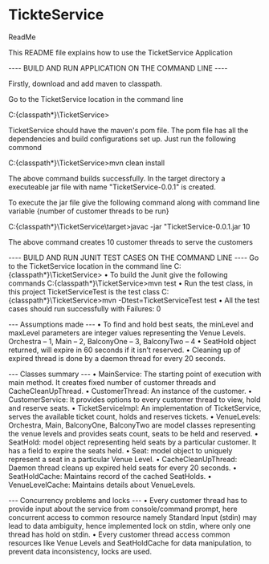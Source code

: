 # TickteService
ReadMe

This README file explains how to use the TicketService Application

---- BUILD AND RUN APPLICATION ON THE COMMAND LINE ----

Firstly, download and add maven to classpath.

Go to the TicketService location in the command line

C:\{classpath*}\TicketService>


TicketService should have the maven's pom file. The pom file has all the dependencies and build configurations set up. Just run the following commond 

C:\{classpath*}\TicketService>mvn clean install


The above command builds successfully. In the target directory a executeable jar file with name "TicketService-0.0.1" is created. 

To execute the jar file give the following command along with command line variable {number of customer threads to be run}

C:\{classpath*}\TicketService\target>javac -jar "TicketService-0.0.1.jar 10


The above command creates 10 customer threads to serve the customers


---- BUILD AND RUN JUNIT TEST CASES ON THE COMMAND LINE ----
Go to the TicketService location in the command line
C:\{classpath*}\TicketService>
•	To build the Junit give the following commands
C:\{classpath*}\TicketService>mvn test
•	Run the test class, in this project TicketServiceTest is the test class
C:\{classpath*}\TicketService>mvn -Dtest=TicketServiceTest test
•	All the test cases should run successfully with Failures: 0

--- Assumptions made ---
•	To find and hold best seats, the minLevel and maxLevel parameters are integer values representing the Venue Levels. Orchestra – 1, Main – 2, BalconyOne – 3, BalconyTwo – 4
•	SeatHold object returned, will expire in 60 seconds if it isn’t reserved.
•	Cleaning up of expired thread is done by a daemon thread for every 20 seconds.

--- Classes summary ---
•	MainService: The starting point of execution with main method. It creates fixed number of customer threads and CacheCleanUpThread.
•	CustomerThread: An instance of the customer.
•	CustomerService: It provides options to every customer thread to view, hold and reserve seats.
•	TicketServiceImpl: An implementation of TicketService, serves the available ticket count, holds and reserves tickets.
•	VenueLevels: Orchestra, Main, BalconyOne, BalconyTwo are model classes representing the venue levels and provides seats count, seats to be held and reserved.
•	SeatHold: model object representing held seats by a particular customer. It has a field to expire the seats held.
•	Seat: model object to uniquely represent a seat in a particular Venue Level. 
•	CacheCleanUpThread: Daemon thread cleans up expired held seats for every 20 seconds.
•	SeatHoldCache: Maintains record of the cached SeatHolds.
•	VenueLevelCache: Maintains details about VenueLevels.

--- Concurrency problems and locks ---
•	Every customer thread has to provide input about the service from console/command prompt, here concurrent access to common resource namely Standard Input (stdin) may lead to data ambiguity, hence implemented lock on stdin, where only one thread has hold on stdin.
•	Every customer thread access common resources like Venue Levels and SeatHoldCache for data manipulation, to prevent data inconsistency, locks are used. 







